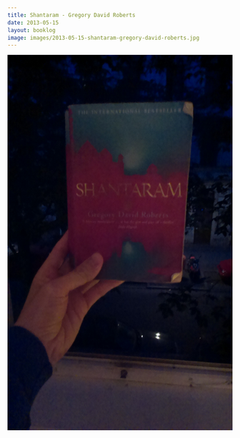 ```yaml
---
title: Shantaram - Gregory David Roberts
date: 2013-05-15
layout: booklog
image: images/2013-05-15-shantaram-gregory-david-roberts.jpg
---
```

![Shantaram - Gregory David Roberts](images/2013-05-15-shantaram-gregory-david-roberts.jpg)
